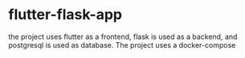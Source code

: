 # flutter-flask-app
the project uses flutter as a frontend, flask is used as a backend, and postgresql is used as database. The project uses a docker-compose
